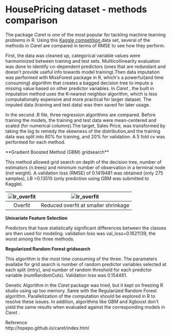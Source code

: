 # HousePricing dataset - methods comparison
<p> The package <i> Caret </i> is one of the most popular for tackling machine learning problems in R. Using this <a href ="https://www.kaggle.com/c/house-prices-advanced-regression-techniques"> Kaggle competition </a> data set, several of the methods in <i> Caret </i> are compared in terms of RMSE to see how they perform.</p>
<p>First, the data was cleaned up, categorical variable values were harmoninized between training and test sets. Muliticollinearity evaluation was done to identify co-dependent predictors (ones that are redundant and doesn't provide useful info towards model training).Then data imputation was performed with MissForest package in R, which's a powerful(and time consuming) algorithm that creates a bagged decision tree to impute a missing value based on other predictor variables. In <i> Caret </i>, the built in imputation method uses the K-nearest neighbor algorithm, which is less computationally expensive and more practical for larger dataset. The imputed data (training and test data) was then saved for later usage.</p>
<p> In the second .R file, three regression algorithms are compared. Before training the models, the training and test data were mean-centered and scaled (for numerical columns).The target, Sales Price, was transformed by taking the log to remedy the skewness of the distribution,and the training data was split into 80% for training, and 20% for validation. A 5 fold cv was performed for each method.</p>
**Gradient Boosted Method (GBM) gridsearch**
<p>This method allowed grid search on depth of the decision tree, number of estimators (n.trees) and minimum number of observation in a terminal node (not weight). A validation loss (RMSE) of 0.1419481 was obtained (only 275 samples), LB =0.13510 (only prediction using GBM was submitted to Kaggle). </p>

|![lr_overfit](https://github.com/yinniyu/Kaggle_HousePricing/blob/master/lr_overfit.jpeg)|![lr_overfit](https://github.com/yinniyu/Kaggle_HousePricing/blob/master/Lr001.jpeg)|
|:---:|:---:|
|Overfit| Reduced overfit at smaller shrinkage|

**Univariate Feature Selection**
<p>Predictors that have statistically significant differences between the classes are then used for modeling. validation loss was val_loss=0.1621139, the worst among the three methods.</p>

**Regularized Random Forest gridsearch**
<p>This algorithm is the most time consuming of the three. The parameters availabe for grid search is number of random predictor variables selected at each split (mtry), and number of random threshold for each predictor variable (numRandomCuts). Validation loss was 0.154461.

<p>Genetic Algorithm in the <i> Caret </i> package was tried, but it kept on freezing R studio using up too memory. Same with the Regularized Random Forest algorithm. Parallelization of the computation should be explored in R to resolve these issues. In addition, algorithms like GBM and Xgboost don't yield the same results when evaluated against the corresponding models in <i> Caret </i>.

<p>Reference<br>http://topepo.github.io/caret/index.html</i></p>
